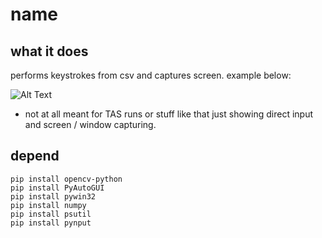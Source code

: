 # name

## what it does
performs keystrokes from csv and captures screen. example below:

![Alt Text](https://github.com/Michael-Strohmeier/yes/blob/main/out.gif)

* not at all meant for TAS runs or stuff like that just showing direct input and screen / window capturing.

## depend
```
pip install opencv-python
pip install PyAutoGUI
pip install pywin32
pip install numpy
pip install psutil
pip install pynput
```
